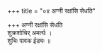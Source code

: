 +++
title = "०४ अग्नी रक्षांसि सेधति"

+++
अग्नी रक्षांसि सेधति  
शुक्रशोचिर् अमर्त्यः ।  
शुचिः पावक ईड्यः ॥